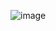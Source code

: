 ![image](https://user-images.githubusercontent.com/32301476/196949860-1ca05c4e-162c-4ad9-ac52-3642645ccbe3.png)
